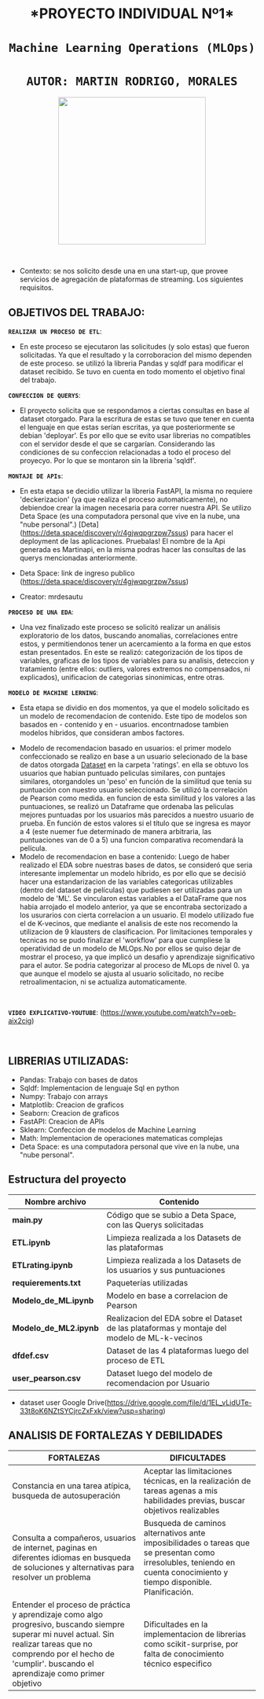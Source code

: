

 <h1 align=center> *PROYECTO INDIVIDUAL Nº1* </h1>

 # <h1 align=center>**`Machine Learning Operations (MLOps)`**</h1>


# <h1 align=center>**`AUTOR: MARTIN RODRIGO, MORALES`**</h1>


<p align="center">
<img src="https://user-images.githubusercontent.com/67664604/217914153-1eb00e25-ac08-4dfa-aaf8-53c09038f082.png"  height=300>
</p>

<br/>                          



+ Contexto: se nos solicito desde una en una start-up, que provee servicios de agregación de plataformas de streaming. Los siguientes requisitos.  

## **OBJETIVOS DEL TRABAJO:**


**`REALIZAR UN PROCESO DE ETL`**:
+ En este proceso se ejecutaron las solicitudes (y solo estas) que fueron solicitadas. Ya que el resultado y la corroboracion del mismo dependen de este proceso. se utilizó la libreria Pandas y sqldf para modificar el dataset recibido. Se tuvo en cuenta en todo momento el objetivo final del trabajo.  

**`CONFECCION DE QUERYS`**:
+ El proyecto solicita que se respondamos a ciertas consultas en base al dataset otorgado. Para la escritura de estas se tuvo que tener en cuenta el lenguaje en que estas serían escritas, ya que posteriormente se debian 'deployar'. Es por ello que se evito usar librerias no compatibles con el servidor desde el que se cargarían. Considerando las condiciones de su confeccion relacionadas a todo el proceso del proyecyo. Por lo que se montaron sin la libreria 'sqldf'. 

**`MONTAJE DE APIs`**:
+ En esta etapa se decidio utilizar la libreria FastAPI, la misma no requiere 'deckerizacion' (ya que realiza el proceso automaticamente), no debiendoe crear la imagen necesaria para correr nuestra API. Se utilizo Deta Space (es una computadora personal que vive en la nube, una "nube personal".)  [Deta] (https://deta.space/discovery/r/4gjwqpgrzpw7ssus) para  hacer el deployment de las aplicaciones. Pruebalas! El nombre de la Api generada es Martinapi, en la misma podras hacer las consultas de las querys mencionadas anteriormente. 
 
+ Deta Space: link de ingreso publico (https://deta.space/discovery/r/4gjwqpgrzpw7ssus)
+ Creator: mrdesautu


**`PROCESO DE UNA EDA`**:
+ Una vez finalizado este proceso se solicitó realizar un análisis exploratorio de los datos, buscando anomalias, correlaciones entre estos, y permitiendonos tener un acercamiento a la forma en que estos estan presentados. En este se realizó: categorización de los tipos de variables, graficas de los tipos de variables para su analisis, deteccion y tratamiento (entre ellos: outliers, valores extremos no compensados, ni explicados), unificacion de categorias sinonimicas, entre otras.  

**`MODELO DE MACHINE LERNING`**:
+ Esta etapa se dividio en dos momentos, ya que el modelo solicitado es un modelo de recomendacion de contenido. Este tipo de modelos son basados en - contenido y en - usuarios. encontrnadose tambien modelos hibridos, que consideran ambos factores. 
- Modelo de recomendacion basado en usuarios:
el primer modelo confeccionado se realizo en base a un usuario selecionado de la base de datos otorgada  [Dataset](https://drive.google.com/drive/folders/1b49OVFJpjPPA1noRBBi1hSmMThXmNzxn) en la carpeta 'ratings'. en ella se obtuvo los usuarios que habian puntuado peliculas similares, con puntajes similares, otorgandoles un 'peso' en función de la similitud que tenia su puntuación con nuestro usuario seleccionado. Se utilizó la correlación de Pearson como medida. en funcion de esta similitud y los valores a las puntuaciones, se realizó un Dataframe que ordenaba las peliculas mejores puntuadas por los usuarios más parecidos a nuestro usuario de prueba. En función de estos valores si el título que se ingresa es mayor a 4 (este nuemer fue determinado de manera arbitraria, las puntuaciones van de 0 a 5) una funcion comparativa recomendará la película.
- Modelo de recomendacion en base a contenido:
Luego de haber realizado el EDA sobre nuestras bases de datos, se consideró que seria interesante implementar un modelo hibrido, es por ello que se decisió hacer una estandarizacion de las variables categoricas utilizables (dentro del dataset de películas) que pudiesen ser utilizadas para un modelo de 'ML'. Se vincularon estas variables a el DataFrame que nos habia arrojado el modelo anterior, ya que se encontraba sectorizado a los usurarios con cierta correlacion a un usuario. El modelo utilizado fue el de K-vecinos, que mediante el analisis de este nos recomendo la utilizacion de 9 klausters de clasificacion.  Por limitaciones temporales y tecnicas no se pudo finalizar el 'workflow' para que cumpliese la operatividad de un modelo de MLOps.No por ellos se quiso dejar de mostrar el proceso, ya que implicó un desafio y aprendizaje significativo para el autor.
Se podria categorizar al proceso de MLops de nivel 0. ya que aunque el modelo se ajusta al usuario solicitado, no recibe retroalimentacion, ni se actualiza automaticamente.  


<br/>


**`VIDEO EXPLICATIVO-YOUTUBE`**:
(https://www.youtube.com/watch?v=oeb-aix2cig)
 

<br/>

## **LIBRERIAS UTILIZADAS:**

+ Pandas: Trabajo con bases de datos
+ Sqldf: Implementacion de lenguaje Sql en python
+ Numpy: Trabajo con arrays
+ Matplotlib: Creacion de graficos
+ Seaborn: Creacion de graficos
+ FastAPI: Creacion de APIs
+ Sklearn: Confeccion de modelos de Machine Learning
+ Math: Implementacion de operaciones matematicas complejas
+ Deta Space: es una computadora personal que vive en la nube, una "nube personal".

## Estructura del proyecto

| Nombre archivo | Contenido|
|----------------|----------|
| **main.py** |  Código que se subio a Deta Space, con las Querys solicitadas |
| **ETL.ipynb** | Limpieza realizada a los Datasets de las plataformas |
| **ETLrating.ipynb** | Limpieza realizada a los Datasets de los usuarios y sus puntuaciones |
| **requierements.txt** | Paqueterías utilizadas |
| **Modelo_de_ML.ipynb** | Modelo en base a correlacion de Pearson |
| **Modelo_de_ML2.ipynb** | Realizacion del EDA sobre el Dataset de las plataformas y montaje del modelo de ML-k-vecinos |
| **dfdef.csv** | Dataset de las 4 plataformas luego del proceso de ETL |
| **user_pearson.csv** | Dataset luego del modelo de recomendacion por Usuario |


+ dataset user Google Drive(https://drive.google.com/file/d/1EL_vLidUTe-33t8oK6NZtSYCjrcZxFxk/view?usp=sharing)


## ANALISIS DE FORTALEZAS Y DEBILIDADES

| FORTALEZAS | DIFICULTADES|
|----------------|----------|
|Constancia en una tarea atípica, busqueda de autosuperación| Aceptar las limitaciones técnicas, en la realización de tareas agenas a mis habilidades previas, buscar objetivos realizables |
| Consulta a compañeros, usuarios de internet, paginas en diferentes idiomas en busqueda de soluciones y alternativas para resolver un problema | Busqueda de caminos alternativos ante imposibilidades o tareas que se presentan como irresolubles, teniendo en cuenta conocimiento y tiempo disponible. Planificación. |
|Entender el proceso de práctica y aprendizaje como algo progresivo, buscando siempre superar mi nuvel actual. Sin realizar tareas que no comprendo por el hecho de 'cumplir'. buscando el aprendizaje como primer objetivo |Dificultades en la implementacion de librerias como scikit-surprise, por falta de conocimiento técnico especifico|

















  
  



